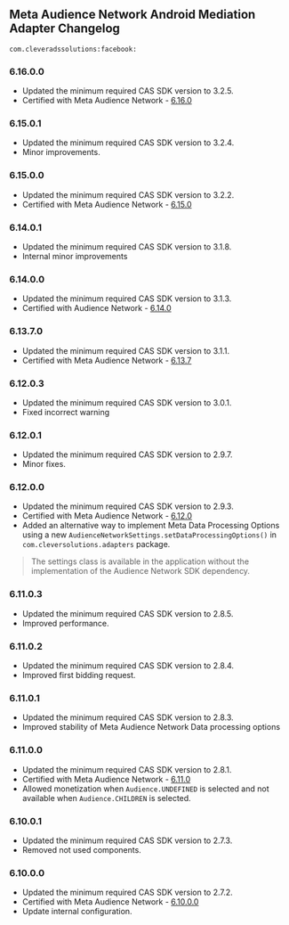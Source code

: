 ## Meta Audience Network Android Mediation Adapter Changelog
`com.cleveradssolutions:facebook:`

### 6.16.0.0
- Updated the minimum required CAS SDK version to 3.2.5.
- Certified with Meta Audience Network - [6.16.0](https://developers.facebook.com/docs/audience-network/setting-up/platform-setup/android/changelog)

### 6.15.0.1
- Updated the minimum required CAS SDK version to 3.2.4.
- Minor improvements.

### 6.15.0.0
- Updated the minimum required CAS SDK version to 3.2.2.
- Certified with Meta Audience Network - [6.15.0](https://developers.facebook.com/docs/audience-network/setting-up/platform-setup/android/changelog)

### 6.14.0.1
- Updated the minimum required CAS SDK version to 3.1.8.
- Internal minor improvements

### 6.14.0.0
- Updated the minimum required CAS SDK version to 3.1.3.
- Certified with Audience Network - [6.14.0](https://developers.facebook.com/docs/audience-network/setting-up/platform-setup/android/changelog)

### 6.13.7.0
- Updated the minimum required CAS SDK version to 3.1.1.
- Certified with Meta Audience Network - [6.13.7](https://developers.facebook.com/docs/audience-network/changelog-android)

### 6.12.0.3
- Updated the minimum required CAS SDK version to 3.0.1.
- Fixed incorrect warning

### 6.12.0.1
- Updated the minimum required CAS SDK version to 2.9.7.
- Minor fixes.

### 6.12.0.0
- Updated the minimum required CAS SDK version to 2.9.3.
- Certified with Meta Audience Network - [6.12.0](https://developers.facebook.com/docs/audience-network/changelog-android)
- Added an alternative way to implement Meta Data Processing Options using a new  `AudienceNetworkSettings.setDataProcessingOptions()` in `com.cleversolutions.adapters` package.
> The settings class is available in the application without the implementation of the Audience Network SDK dependency.

### 6.11.0.3
- Updated the minimum required CAS SDK version to 2.8.5.
- Improved performance.

### 6.11.0.2
- Updated the minimum required CAS SDK version to 2.8.4.
- Improved first bidding request.

### 6.11.0.1
- Updated the minimum required CAS SDK version to 2.8.3.
- Improved stability of Meta Audience Network Data processing options

### 6.11.0.0
- Updated the minimum required CAS SDK version to 2.8.1.
- Certified with Meta Audience Network - [6.11.0](https://developers.facebook.com/docs/audience-network/changelog-android)
- Allowed monetization when `Audience.UNDEFINED` is selected and not available when `Audience.CHILDREN` is selected.

### 6.10.0.1
- Updated the minimum required CAS SDK version to 2.7.3.
- Removed not used components.

### 6.10.0.0
- Updated the minimum required CAS SDK version to 2.7.2.
- Certified with Meta Audience Network - [6.10.0.0](https://developers.facebook.com/docs/audience-network/changelog-android)
- Update internal configuration.

